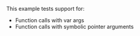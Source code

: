 This example tests support for:

* Function calls with var args
* Function calls with symbolic pointer arguments
